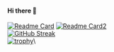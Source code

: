 #### Hi there 👋

[![Readme Card](https://github-readme-stats.vercel.app/api?username=chasyumen&count_private=true&show_icons=true)](https://github.com/anuraghazra/github-readme-stats)
[![Readme Card2](https://github-readme-stats.vercel.app/api/top-langs/?username=chasyumen&show_icons=true)](https://github.com/anuraghazra/github-readme-stats)\
[![GitHub Streak](https://streak-stats.demolab.com/?user=chasyumen)](https://git.io/streak-stats)\
[![trophy](https://github-profile-trophy.vercel.app/?username=chasyumen)](https://github.com/ryo-ma/github-profile-trophy)\


<!--
**chasyumen/chasyumen** is a ✨ _special_ ✨ repository because its `README.md` (this file) appears on your GitHub profile.

Here are some ideas to get you started:

- 🔭 I’m currently working on ...
- 🌱 I’m currently learning ...
- 👯 I’m looking to collaborate on ...
- 🤔 I’m looking for help with ...
- 💬 Ask me about ...
- 📫 How to reach me: ...
- 😄 Pronouns: ...
- ⚡ Fun fact: ...
-->
